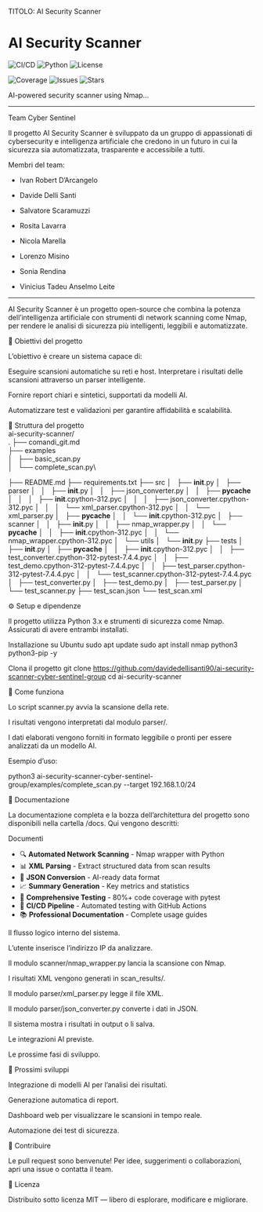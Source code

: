 TITOLO: AI Security Scanner

# AI Security Scanner

![CI/CD](https://github.com/davidedellisanti90/ai-security-scanner-cyber-sentinel-group/workflows/CI%2FCD%20Pipeline/badge.svg)
![Python](https://img.shields.io/badge/python-3.8%2B-blue)
![License](https://img.shields.io/badge/license-MIT-green)

![Coverage](https://img.shields.io/codecov/c/github/davidedellisanti90/ai-security-scanner-cyber-sentinel-group)
![Issues](https://img.shields.io/github/issues/davidedellisanti90/ai-security-scanner-cyber-sentinel-group)
![Stars](https://img.shields.io/github/stars/davidedellisanti90/ai-security-scanner-cyber-sentinel-group)

AI-powered security scanner using Nmap...

--------------------------------------------------------------
Team Cyber Sentinel

Il progetto AI Security Scanner è sviluppato da un gruppo di appassionati di cybersecurity e intelligenza artificiale che credono in un futuro in cui la sicurezza sia automatizzata, trasparente e accessibile a tutti.

Membri del team:

- Ivan Robert D’Arcangelo

- Davide Delli Santi

- Salvatore Scaramuzzi

- Rosita Lavarra

- Nicola Marella

- Lorenzo Misino

- Sonia Rendina

- Vinicius Tadeu Anselmo Leite

-----------------------------------------------------------------

AI Security Scanner è un progetto open-source che combina la potenza dell’intelligenza artificiale con strumenti di network scanning come Nmap, per rendere le analisi di sicurezza più intelligenti, leggibili e automatizzate.

🚀 Obiettivi del progetto

L’obiettivo è creare un sistema capace di:

Eseguire scansioni automatiche su reti e host.
Interpretare i risultati delle scansioni attraverso un parser intelligente.

Fornire report chiari e sintetici, supportati da modelli AI.

Automatizzare test e validazioni per garantire affidabilità e scalabilità.

🧩 Struttura del progetto\
ai-security-scanner/\
.
├── comandi_git.md\
├── examples\
│   ├── basic_scan.py\
│   └── complete_scan.py\

├── README.md
├── requirements.txt
├── src
│   ├── __init__.py
│   ├── parser
│   │   ├── __init__.py
│   │   ├── json_converter.py
│   │   ├── __pycache__
│   │   │   ├── __init__.cpython-312.pyc
│   │   │   ├── json_converter.cpython-312.pyc
│   │   │   └── xml_parser.cpython-312.pyc
│   │   └── xml_parser.py
│   ├── __pycache__
│   │   └── __init__.cpython-312.pyc
│   ├── scanner
│   │   ├── __init__.py
│   │   ├── nmap_wrapper.py
│   │   └── __pycache__
│   │       ├── __init__.cpython-312.pyc
│   │       └── nmap_wrapper.cpython-312.pyc
│   └── utils
│       └── __init__.py
├── tests
│   ├── __init__.py
│   ├── __pycache__
│   │   ├── __init__.cpython-312.pyc
│   │   ├── test_converter.cpython-312-pytest-7.4.4.pyc
│   │   ├── test_demo.cpython-312-pytest-7.4.4.pyc
│   │   ├── test_parser.cpython-312-pytest-7.4.4.pyc
│   │   └── test_scanner.cpython-312-pytest-7.4.4.pyc
│   ├── test_converter.py
│   ├── test_demo.py
│   ├── test_parser.py
│   └── test_scanner.py
├── test_scan.json
└── test_scan.xml

⚙️ Setup e dipendenze

Il progetto utilizza Python 3.x e strumenti di sicurezza come Nmap.
Assicurati di avere entrambi installati.

Installazione su Ubuntu
sudo apt update
sudo apt install nmap python3 python3-pip -y

Clona il progetto
git clone https://github.com/davidedellisanti90/ai-security-scanner-cyber-sentinel-group
cd ai-security-scanner

🧠 Come funziona

Lo script scanner.py avvia la scansione della rete.

I risultati vengono interpretati dal modulo parser/.

I dati elaborati vengono forniti in formato leggibile o pronti per essere analizzati da un modello AI.

Esempio d’uso:


python3 ai-security-scanner-cyber-sentinel-group/examples/complete_scan.py --target 192.168.1.0/24


📘 Documentazione

La documentazione completa e la bozza dell’architettura del progetto sono disponibili nella cartella /docs.
Qui vengono descritti:

Documenti

- 🔍 **Automated Network Scanning** - Nmap wrapper with Python
- 📊 **XML Parsing** - Extract structured data from scan results
- 🔄 **JSON Conversion** - AI-ready data format
- 📈 **Summary Generation** - Key metrics and statistics
- 🧪 **Comprehensive Testing** - 80%+ code coverage with pytest
- 🚀 **CI/CD Pipeline** - Automated testing with GitHub Actions
- 📚 **Professional Documentation** - Complete usage guides

Il flusso logico interno del sistema.

L’utente inserisce l’indirizzo IP da analizzare.

Il modulo scanner/nmap_wrapper.py lancia la scansione con Nmap.

I risultati XML vengono generati in scan_results/.

Il modulo parser/xml_parser.py legge il file XML.

Il modulo parser/json_converter.py converte i dati in JSON.

Il sistema mostra i risultati in output o li salva. 

Le integrazioni AI previste.

Le prossime fasi di sviluppo.

🔮 Prossimi sviluppi

Integrazione di modelli AI per l’analisi dei risultati.

Generazione automatica di report.

Dashboard web per visualizzare le scansioni in tempo reale.

Automazione dei test di sicurezza.

🤝 Contribuire

Le pull request sono benvenute!
Per idee, suggerimenti o collaborazioni, apri una issue o contatta il team.

🧾 Licenza

Distribuito sotto licenza MIT — libero di esplorare, modificare e migliorare.
